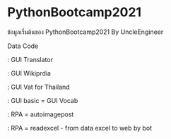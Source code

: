 # PythonBootcamp2021

ข้อมูลเริ่มต้นของ  PythonBootcamp2021 By UncleEngineer 

Data  Code 

   : GUI Translator
   
   : GUI Wikiprdia

   : GUI Vat for Thailand
   
   : GUI basic = GUI Vocab 

   : RPA = autoimagepost
   
   : RPA = readexcel - from data excel to web by bot
